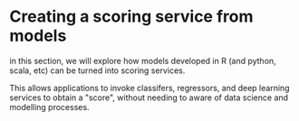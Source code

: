 # Creating a scoring service from models

in this section, we will explore how models developed in R (and python, scala, etc) can be turned into scoring services.

This allows applications to invoke classifers, regressors, and deep learning services to obtain a "score", 
without needing to aware of data science and modelling processes.
